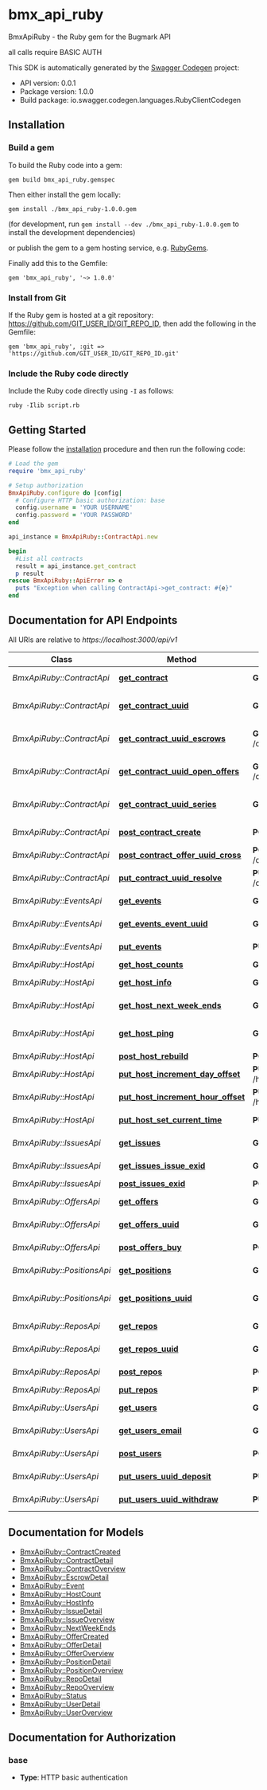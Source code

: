 # bmx_api_ruby

BmxApiRuby - the Ruby gem for the Bugmark API

all calls require BASIC AUTH

This SDK is automatically generated by the [Swagger Codegen](https://github.com/swagger-api/swagger-codegen) project:

- API version: 0.0.1
- Package version: 1.0.0
- Build package: io.swagger.codegen.languages.RubyClientCodegen

## Installation

### Build a gem

To build the Ruby code into a gem:

```shell
gem build bmx_api_ruby.gemspec
```

Then either install the gem locally:

```shell
gem install ./bmx_api_ruby-1.0.0.gem
```
(for development, run `gem install --dev ./bmx_api_ruby-1.0.0.gem` to install the development dependencies)

or publish the gem to a gem hosting service, e.g. [RubyGems](https://rubygems.org/).

Finally add this to the Gemfile:

    gem 'bmx_api_ruby', '~> 1.0.0'

### Install from Git

If the Ruby gem is hosted at a git repository: https://github.com/GIT_USER_ID/GIT_REPO_ID, then add the following in the Gemfile:

    gem 'bmx_api_ruby', :git => 'https://github.com/GIT_USER_ID/GIT_REPO_ID.git'

### Include the Ruby code directly

Include the Ruby code directly using `-I` as follows:

```shell
ruby -Ilib script.rb
```

## Getting Started

Please follow the [installation](#installation) procedure and then run the following code:
```ruby
# Load the gem
require 'bmx_api_ruby'

# Setup authorization
BmxApiRuby.configure do |config|
  # Configure HTTP basic authorization: base
  config.username = 'YOUR USERNAME'
  config.password = 'YOUR PASSWORD'
end

api_instance = BmxApiRuby::ContractApi.new

begin
  #List all contracts
  result = api_instance.get_contract
  p result
rescue BmxApiRuby::ApiError => e
  puts "Exception when calling ContractApi->get_contract: #{e}"
end

```

## Documentation for API Endpoints

All URIs are relative to *https://localhost:3000/api/v1*

Class | Method | HTTP request | Description
------------ | ------------- | ------------- | -------------
*BmxApiRuby::ContractApi* | [**get_contract**](docs/ContractApi.md#get_contract) | **GET** /contract | List all contracts
*BmxApiRuby::ContractApi* | [**get_contract_uuid**](docs/ContractApi.md#get_contract_uuid) | **GET** /contract/{uuid} | Show contract detail
*BmxApiRuby::ContractApi* | [**get_contract_uuid_escrows**](docs/ContractApi.md#get_contract_uuid_escrows) | **GET** /contract/{uuid}/escrows | Show contract escrows
*BmxApiRuby::ContractApi* | [**get_contract_uuid_open_offers**](docs/ContractApi.md#get_contract_uuid_open_offers) | **GET** /contract/{uuid}/open_offers | Show contract open_offers
*BmxApiRuby::ContractApi* | [**get_contract_uuid_series**](docs/ContractApi.md#get_contract_uuid_series) | **GET** /contract/{uuid}/series | Show contract series
*BmxApiRuby::ContractApi* | [**post_contract_create**](docs/ContractApi.md#post_contract_create) | **POST** /contract/create | Create contract
*BmxApiRuby::ContractApi* | [**post_contract_offer_uuid_cross**](docs/ContractApi.md#post_contract_offer_uuid_cross) | **POST** /contract/{offer_uuid}/cross | Cross offer
*BmxApiRuby::ContractApi* | [**put_contract_uuid_resolve**](docs/ContractApi.md#put_contract_uuid_resolve) | **PUT** /contract/{uuid}/resolve | Resolve contract
*BmxApiRuby::EventsApi* | [**get_events**](docs/EventsApi.md#get_events) | **GET** /events | Return events
*BmxApiRuby::EventsApi* | [**get_events_event_uuid**](docs/EventsApi.md#get_events_event_uuid) | **GET** /events/{event_uuid} | Show event record
*BmxApiRuby::EventsApi* | [**put_events**](docs/EventsApi.md#put_events) | **PUT** /events | Update an event
*BmxApiRuby::HostApi* | [**get_host_counts**](docs/HostApi.md#get_host_counts) | **GET** /host/counts | counts
*BmxApiRuby::HostApi* | [**get_host_info**](docs/HostApi.md#get_host_info) | **GET** /host/info | get host info
*BmxApiRuby::HostApi* | [**get_host_next_week_ends**](docs/HostApi.md#get_host_next_week_ends) | **GET** /host/next_week_ends | next week-ends
*BmxApiRuby::HostApi* | [**get_host_ping**](docs/HostApi.md#get_host_ping) | **GET** /host/ping | check server access
*BmxApiRuby::HostApi* | [**post_host_rebuild**](docs/HostApi.md#post_host_rebuild) | **POST** /host/rebuild | rebuild
*BmxApiRuby::HostApi* | [**put_host_increment_day_offset**](docs/HostApi.md#put_host_increment_day_offset) | **PUT** /host/increment_day_offset | increment day offset
*BmxApiRuby::HostApi* | [**put_host_increment_hour_offset**](docs/HostApi.md#put_host_increment_hour_offset) | **PUT** /host/increment_hour_offset | increment hour offset
*BmxApiRuby::HostApi* | [**put_host_set_current_time**](docs/HostApi.md#put_host_set_current_time) | **PUT** /host/set_current_time | set current time
*BmxApiRuby::IssuesApi* | [**get_issues**](docs/IssuesApi.md#get_issues) | **GET** /issues | List all issues
*BmxApiRuby::IssuesApi* | [**get_issues_issue_exid**](docs/IssuesApi.md#get_issues_issue_exid) | **GET** /issues/{issue_exid} | Show issue detail
*BmxApiRuby::IssuesApi* | [**post_issues_exid**](docs/IssuesApi.md#post_issues_exid) | **POST** /issues/{exid} | Sync
*BmxApiRuby::OffersApi* | [**get_offers**](docs/OffersApi.md#get_offers) | **GET** /offers | List all offers
*BmxApiRuby::OffersApi* | [**get_offers_uuid**](docs/OffersApi.md#get_offers_uuid) | **GET** /offers/{uuid} | Show offer detail
*BmxApiRuby::OffersApi* | [**post_offers_buy**](docs/OffersApi.md#post_offers_buy) | **POST** /offers/buy | Create a buy offer
*BmxApiRuby::PositionsApi* | [**get_positions**](docs/PositionsApi.md#get_positions) | **GET** /positions | List all positions
*BmxApiRuby::PositionsApi* | [**get_positions_uuid**](docs/PositionsApi.md#get_positions_uuid) | **GET** /positions/{uuid} | Show position detail
*BmxApiRuby::ReposApi* | [**get_repos**](docs/ReposApi.md#get_repos) | **GET** /repos | List all repos
*BmxApiRuby::ReposApi* | [**get_repos_uuid**](docs/ReposApi.md#get_repos_uuid) | **GET** /repos/{uuid} | Show repo detail
*BmxApiRuby::ReposApi* | [**post_repos**](docs/ReposApi.md#post_repos) | **POST** /repos | Create a repo
*BmxApiRuby::ReposApi* | [**put_repos**](docs/ReposApi.md#put_repos) | **PUT** /repos | Sync a repo
*BmxApiRuby::UsersApi* | [**get_users**](docs/UsersApi.md#get_users) | **GET** /users | List all users
*BmxApiRuby::UsersApi* | [**get_users_email**](docs/UsersApi.md#get_users_email) | **GET** /users/{email} | Show user detail
*BmxApiRuby::UsersApi* | [**post_users**](docs/UsersApi.md#post_users) | **POST** /users | Create a user
*BmxApiRuby::UsersApi* | [**put_users_uuid_deposit**](docs/UsersApi.md#put_users_uuid_deposit) | **PUT** /users/{uuid}/deposit | Deposit funds
*BmxApiRuby::UsersApi* | [**put_users_uuid_withdraw**](docs/UsersApi.md#put_users_uuid_withdraw) | **PUT** /users/{uuid}/withdraw | Withdraw funds


## Documentation for Models

 - [BmxApiRuby::ContractCreated](docs/ContractCreated.md)
 - [BmxApiRuby::ContractDetail](docs/ContractDetail.md)
 - [BmxApiRuby::ContractOverview](docs/ContractOverview.md)
 - [BmxApiRuby::EscrowDetail](docs/EscrowDetail.md)
 - [BmxApiRuby::Event](docs/Event.md)
 - [BmxApiRuby::HostCount](docs/HostCount.md)
 - [BmxApiRuby::HostInfo](docs/HostInfo.md)
 - [BmxApiRuby::IssueDetail](docs/IssueDetail.md)
 - [BmxApiRuby::IssueOverview](docs/IssueOverview.md)
 - [BmxApiRuby::NextWeekEnds](docs/NextWeekEnds.md)
 - [BmxApiRuby::OfferCreated](docs/OfferCreated.md)
 - [BmxApiRuby::OfferDetail](docs/OfferDetail.md)
 - [BmxApiRuby::OfferOverview](docs/OfferOverview.md)
 - [BmxApiRuby::PositionDetail](docs/PositionDetail.md)
 - [BmxApiRuby::PositionOverview](docs/PositionOverview.md)
 - [BmxApiRuby::RepoDetail](docs/RepoDetail.md)
 - [BmxApiRuby::RepoOverview](docs/RepoOverview.md)
 - [BmxApiRuby::Status](docs/Status.md)
 - [BmxApiRuby::UserDetail](docs/UserDetail.md)
 - [BmxApiRuby::UserOverview](docs/UserOverview.md)


## Documentation for Authorization


### base

- **Type**: HTTP basic authentication

